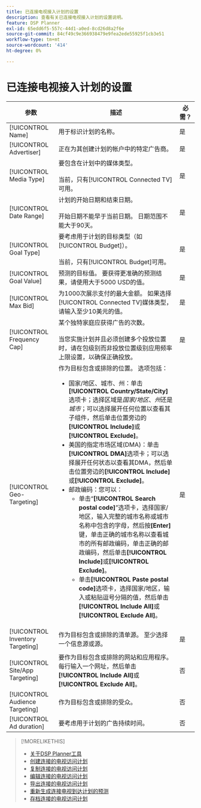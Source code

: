 ```yaml
---
title: 已连接电视接入计划的设置
description: 查看有关已连接电视接入计划的设置说明。
feature: DSP Planner
exl-id: 65edd6f5-557c-44d1-a0ed-8cd26d8a2f6e
source-git-commit: 84cf49c9e366938479e9fea2ede55925f1cb3e51
workflow-type: tm+mt
source-wordcount: '414'
ht-degree: 0%

---
```


# 已连接电视接入计划的设置

| 参数 | 描述 | 必需？ |
| --- | --- | --- |
| [!UICONTROL Name] | 用于标识计划的名称。 | 是 |
| [!UICONTROL Advertiser] | 正在为其创建计划的帐户中的特定广告商。 | 是 |
| [!UICONTROL Media Type] | 要包含在计划中的媒体类型。<br><br>当前，只有[!UICONTROL Connected TV]可用。 | 是 |
| [!UICONTROL Date Range] | 计划的开始日期和结束日期。<br><br>开始日期不能早于当前日期。 日期范围不能大于90天。 | 是 |
| [!UICONTROL Goal Type] | 要考虑用于计划的目标类型（如[!UICONTROL Budget]）。<br><br>当前，只有[!UICONTROL Budget]可用。 | 是 |
| [!UICONTROL Goal Value] | 预测的目标值。 要获得更准确的预测结果，请使用大于5000 USD的值。 | 是 |
| [!UICONTROL Max Bid] | 为1000次展示支付的最大金额。 如果选择[!UICONTROL Connected TV]媒体类型，请输入至少10美元的值。 | 是 |
| [!UICONTROL Frequency Cap] | 某个独特家庭应获得广告的次数。<br><br>当您实施计划并且必须创建多个投放位置时，请在包级别而非投放位置级别应用频率上限设置，以确保正确投放。 | 是 |
| [!UICONTROL Geo-Targeting] | 作为目标包含或排除的位置。 选项包括：<ul><li>国家/地区、城市、州：单击&#x200B;**[!UICONTROL Country/State/City]**&#x200B;选项卡；选择区域是&#x200B;*国家/地区*、*州*&#x200B;还是&#x200B;*城市*；可以选择展开任何位置以查看其子组件，然后单击位置旁边的&#x200B;**[!UICONTROL Include]**&#x200B;或&#x200B;**[!UICONTROL Exclude]**。</li><li>美国的指定市场区域(DMA)：单击&#x200B;**[!UICONTROL DMA]**&#x200B;选项卡；可以选择展开任何状态以查看其DMA，然后单击位置旁边的&#x200B;**[!UICONTROL Include]**&#x200B;或&#x200B;**[!UICONTROL Exclude]**。</li><li>邮政编码：您可以：<ul><li>单击“**[!UICONTROL Search postal code]**”选项卡，选择国家/地区，输入完整的城市名称或城市名称中包含的字母，然后按&#x200B;**[Enter]**&#x200B;键，单击正确的城市名称以查看城市的所有邮政编码，单击正确的邮政编码，然后单击&#x200B;**[!UICONTROL Include]**&#x200B;或&#x200B;**[!UICONTROL Exclude]**。</li><li>单击&#x200B;**[!UICONTROL Paste postal code]**&#x200B;选项卡，选择国家/地区，输入或粘贴逗号分隔的值，然后单击&#x200B;**[!UICONTROL Include All]**&#x200B;或&#x200B;**[!UICONTROL Exclude All]**。</li></ul></li></ul> | 是 |
| [!UICONTROL Inventory Targeting] | 作为目标包含或排除的清单源。 至少选择一个信息源或源。 | 是 |
| [!UICONTROL Site/App Targeting] | 要作为目标包含或排除的网站和应用程序。 每行输入一个网址，然后单击&#x200B;**[!UICONTROL Include All]**&#x200B;或&#x200B;**[!UICONTROL Exclude All]**。 | 否 |
| [!UICONTROL Audience Targeting] | 作为目标包含或排除的受众。 | 否 |
| [!UICONTROL Ad duration] | 要考虑用于计划的广告持续时间。 | 否 |

>[!MORELIKETHIS]
>
>* [关于DSP Planner工具](planner-about.md)
>* [创建连接的电视访问计划](planner-create.md)
>* [复制连接的电视访问计划](planner-duplicate.md)
>* [编辑连接的电视访问计划](planner-edit.md)
>* [导出连接的电视访问计划](planner-export.md)
>* [重新生成连接电视到达计划的预测](planner-forecast.md)
>* [存档连接的电视访问计划](planner-archive.md)

